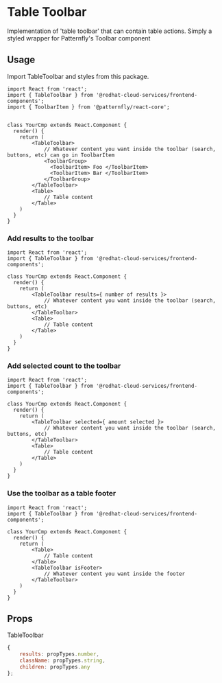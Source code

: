 # Table Toolbar

Implementation of 'table toolbar' that can contain table actions. Simply a styled wrapper for Patternfly's Toolbar component

## Usage

Import TableToolbar and styles from this package.

```JSX
import React from 'react';
import { TableToolbar } from '@redhat-cloud-services/frontend-components';
import { ToolbarItem } from '@patternfly/react-core';


class YourCmp extends React.Component {
  render() {
    return (
        <TableToolbar>
            // Whatever content you want inside the toolbar (search, buttons, etc) can go in ToolbarItem
            <ToolbarGroup>
              <ToolbarItem> Foo </ToolbarItem>
              <ToolbarItem> Bar </ToolbarItem>
            </ToolbarGroup>
        </TableToolbar>
        <Table>
            // Table content
        </Table>
    )
  }
}
```

### Add results to the toolbar

```JSX
import React from 'react';
import { TableToolbar } from '@redhat-cloud-services/frontend-components';

class YourCmp extends React.Component {
  render() {
    return (
        <TableToolbar results={ number of results }>
            // Whatever content you want inside the toolbar (search, buttons, etc)
        </TableToolbar>
        <Table>
            // Table content
        </Table>
    )
  }
}
```

### Add selected count to the toolbar

```JSX
import React from 'react';
import { TableToolbar } from '@redhat-cloud-services/frontend-components';

class YourCmp extends React.Component {
  render() {
    return (
        <TableToolbar selected={ amount selected }>
            // Whatever content you want inside the toolbar (search, buttons, etc)
        </TableToolbar>
        <Table>
            // Table content
        </Table>
    )
  }
}
```

### Use the toolbar as a table footer

```JSX
import React from 'react';
import { TableToolbar } from '@redhat-cloud-services/frontend-components';

class YourCmp extends React.Component {
  render() {
    return (
        <Table>
            // Table content
        </Table>
        <TableToolbar isFooter>
            // Whatever content you want inside the footer
        </TableToolbar>
    )
  }
}
```

## Props

TableToolbar

```javascript
{
    results: propTypes.number,
    className: propTypes.string,
    children: propTypes.any
};
```
